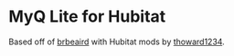 # MyQ Lite for Hubitat

Based off of [brbeaird](https://github.com/brbeaird/SmartThings_MyQ) with
Hubitat mods by [thoward1234](https://github.com/thoward1234/Hubitat-myQ). 

